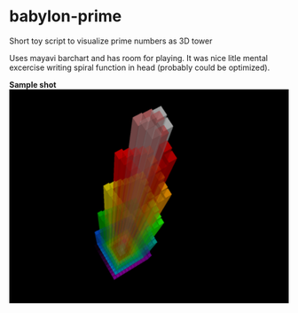 # babylon-prime
Short toy script to visualize prime numbers as 3D tower

Uses mayavi barchart and has room for playing.
It was nice litle mental excercise writing spiral function in head (probably could be optimized).

**Sample shot**<br>
![Babylon Prime](https://github.com/nmandic78/babylon-prime/blob/main/images/BabylonPrime_1a.png)
